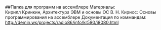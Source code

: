 ##Папка для программ на ассемблере
Материалы:   
Кирилл Кринкин, Архитектура ЭВМ и основы ОС
В. Н. Кирнос: Основы программирования на ассемблере
Документация по коммандам: http://demin.ws/projects/radio86/info/kr580/i8080.html
